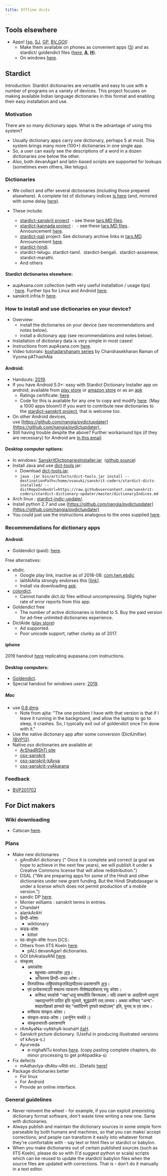 ```yaml
---
title: Offline dicts
---
```


## Tools elsewhere

- Apps! \[[sp](http://sparshapps.com/), [SJ](https://play.google.com/store/apps/developer?id=Srujan+Jha), [GP](https://play.google.com/store/search?q=sanskrit&c=apps&docType=1&sp=CAFiCgoIc2Fuc2tyaXR6BRgAwAECigECCAE%3D:S:ANO1ljKT9XE), [BV_GOI](http://sanskrit.bharatavani.in/it-tools/)\]
    - Make them available on phones as convenient apps ([S](http://sparshapps.com/)) and as stardict/ goldendict files ([here](https://sites.google.com/site/sanskritcode/dictionaries), **[A](http://www.aupasana.com/stardict)**, **[H](http://sanskrit.inria.fr/goldendict.html)**).
    - On windows [here](https://sourceforge.net/projects/sandic/files/stats/timeline?dates=2012-03-01+to+2017-04-24).

## Stardict

Introduction: Stardict dictionaries are versatile and easy to use with a number of programs on a variety of devices. This project focuses on making available Indian language dictionaries in this format and enabling their easy installation and use.

### Motivation
There are so many dictionary apps. What is the advantage of using this system?

- Usually dictionary apps carry one dictionary, perhaps 5 at most. This system brings many more (100+) dictionaries in one single app.
- So, a user can easily see the descriptions of a word in a dozen dictionaries one below the other.
- Also, both devanAgarI and latin-based scripts are supported for lookups (sometimes even others, like telugu).

### Dictionaries

- We collect and offer several dictionaries (including those prepared elsewhere). A complete list of dictionary indices [is here](https://github.com/sanskrit-coders/stardict-dictionary-updater/blob/master/dictionaryIndices.md) (and, mirrored with some delay [here](https://github.com/nangia/pydictupdater/blob/master/downloader.py#L7)).

- These include:
    - [stardict-sanskrit project](https://github.com/indic-dict/stardict-sanskrit)  \- see these [tars.MD files](https://github.com/indic-dict/stardict-sanskrit/search?utf8=%E2%9C%93&q=filename%3Atars.MD). 
    - [stardict-kannada project](https://github.com/vvasuki/stardict-kannada) :   \- see these [tars.MD files](https://github.com/indic-dict/stardict-pali/search?utf8=%E2%9C%93&q=filename%3Atars.MD).. Announcement [here](https://groups.google.com/forum/#!topic/sanskrit-programmers/qrYQWRU4zhU).
    - [stardict-pali](https://github.com/indic-dict/stardict-pali) project: See dictionary archive links in [tars.MD](https://github.com/indic-dict/stardict-pali/blob/master/en-head/tars/tars.MD). Announcement [here](https://groups.google.com/forum/#!topic/sanskrit-programmers/5XBms03IRus).
    - [stardict-hindi](https://github.com/indic-dict/stardict-hindi).
    - stardict-telugu. stardict-tamil.  stardict-bengali.  stardict-assamese.  stardict-marathi. 
    - And others

#### Stardict dictionaries elsewhere:
- aupAsana.com collection (with very useful installation / usage tips) : [here](http://www.aupasana.com/stardict). Further tips for Linux and Android [here](https://groups.google.com/d/msg/sanskrit-programmers/6kvUHtJfzQE/WrQLZeS-n_AJ).
- sanskrit.infria.fr [here](http://sanskrit.inria.fr/goldendict.html).

### How to install and use dictionaries on your device?

- Overview:
    - install the dictionaries on your device (see recommendations and notes below).
    - install a dictionary app (see recommendations and notes below).
- Installation of dictionary data is very simple in most cases!
- Instructions from aupAsana.com [here](http://old.aupasana.com/stardict).
- Video tutorials: [koshadarshanam series](https://www.youtube.com/watch?v=bkhD--yCrBI&list=PLmozlYyYE-EQJygdRR0vGVdRtSzvrlFXc) by Chandrasekharan Raman of Vyoma pAThashAla

#### Android:
- Handouts: [2019](https://drive.google.com/file/d/18H3E7MFiZGVdwvHFyWjJXqlT7eJvk8UW/view).
- If you have Android 5.0+: easy with Stardict Dictionary Installer app on android; available from [play store](https://play.google.com/store/apps/details?id=sanskritcode.sanskritdictionaryupdater) or [amazon store](https://amazon.com/dp/B07HBPZ7P6) or as an [apk](https://raw.githubusercontent.com/sanskrit-coders/stardict-dictionary-updater/master/app/release/app-release.apk)
    - Ratings certificate: [here](https://iarcweb.azurewebsites.net/Dashboard/Certificate/74e40614-671c-421e-9969-1c80da21a267).
    - Code for this is available for any one to copy and modify [here](https://github.com/indic-dict/stardict-dictionary-updater). (May a 1000 apps bloom!) If you want to contribute new dictionaries to the [stardict-sanskrit project](https://github.com/vvasuki/stardict-sanskrit), that is welcome too.
- On other Android devices, use [https://github.com/nangia/pydictupdater](https://github.com/nangia/pydictupdater) .
- Still having trouble despite the above? Further workaround tips (if they are necessary) for Android are [in this email](https://groups.google.com/d/msg/sanskrit-programmers/6kvUHtJfzQE/WrQLZeS-n_AJ).

#### Desktop computer options:
- In windows: [SanskritDictionariesInstaller.jar](https://archive.org/download/SanskritDictionariesInstaller/SanskritDictionariesInstaller.jar)  ([github source](https://github.com/avinashvarna/SanskritDictionariesInstaller))
- Install Java and use [dict-tools](https://github.com/sanskrit-coders/dict-tools) jar:
  - Download [dict-tools.jar](https://github.com/sanskrit-coders/dict-tools/raw/master/bin/artifacts/dict-tools.jar).
  - `java -jar bin/artifacts/dict-tools.jar install --destinationPath=/home/vvasuki/sanskrit-coders/stardict-dicts-installed/ --dictRepoIndexUrl=https://raw.githubusercontent.com/sanskrit-coders/stardict-dictionary-updater/master/dictionaryIndices.md`
- Arch linux : [stardict-indic-update/](https://aur.archlinux.org/packages/stardict-indic-update/).
- Install python 2.7 and use [https://github.com/nangia/pydictupdater](https://github.com/nangia/pydictupdater)
- You could just use the instructions analogous to the ones supplied [here](https://github.com/indic-dict/stardict-sanskrit/blob/master/README.md). 

### Recommendations for dictionary apps
#### Android:

- Goldendict (paid): [here](https://play.google.com/store/apps/details?id=mobi.goldendict.android).

Free alternatives:
- ebdic.
  - Google play link, inactive as of 2018-08: [com.twn.ebdic](https://play.google.com/store/apps/details?id=com.twn.ebdic)
  - lalitAlAlita strongly endorses this \[[link](https://groups.google.com/d/msg/sanskrit-programmers/z1tCiCwvk04/sU9NEdxQBQAJ)\].
  - Install via downloading [apk](https://apkpure.com/ebdic/com.twn.ebdic).
- [colordict](https://play.google.com/store/apps/details?id=com.socialnmobile.colordict).
    - Cannot handle dict.dz files without uncompressing. Slightly higher rate of error reports from this app.
- Goldendict free
    - The number of active dictionaries is limited to 5. Buy the paid version for ad-free unlimited dictionaries experience.
- DictAide ([play store](https://play.google.com/store/apps/details?id=com.arjerine.dictaide&rdid=com.arjerine.dictaide))
    - Ad supported.
    - Poor unicode support, rather clunky as of 2017.  

#### iphone
2019 handout [here](https://drive.google.com/file/d/1C-5Nxmwtax7xWjFNDK7wbksMH60pg5gc/view) replicating aupasana.com instructions.
                
#### Desktop computers: 
- [Goldendict](http://goldendict.org/download.php).
- Special handout for windows users: [2019](https://docs.google.com/document/d/1j8HQ9ySOXekgD56yNsfMAjlWv8XOF4_k-gtUhQVtoYA/edit#).

##### Mac 
- use [0.8 dmg](http://downloads.sourceforge.net/goldendict/goldendict-0.8.0-macosx.dmg).
    - Note from ajita: "The one problem I have with that version is that if I leave it running in the background, and allow the laptop to go to sleep, it crashes. So, I typically exit out of goldendict once I'm done with it."
- Use the native dictionary app after some conversion (DictUnifier) \[[BVP13](https://groups.google.com/forum/#!searchin/bvparishat/Dictunifier%7Csort:relevance/bvparishat/oAIJWNnosh8/Idx0N9rGQVgJ)\].
- Native osx dictionaries are available at:
  - [ArShadRShTi site](https://arshadrishti.org/sanskrit-tools/#dictionaries)
  -  [osx-sanskrit](https://github.com/indic-dict/osx-sanskrit)
  -  [osx-sanskrit-kAvya](https://github.com/indic-dict/osx-sanskrit-kAvya)
  -  [osx-sanskrit-vyAkarana](https://github.com/indic-dict/osx-sanskrit-vyAkarana)

  

### Feedback

*   [BVP201702](https://groups.google.com/forum/#!searchin/bvparishat/stardict%7Csort:relevance/bvparishat/HfXleEXdvWM/u8P97bbGAAAJ)  
    

## For Dict makers
### Wiki downloading

- Catscan [here](http://tools.wmflabs.org/catscan2/catscan2.php?language=sa&project=wikiquote&depth=1&categories=%E0%A4%B8%E0%A5%81%E0%A4%AD%E0%A4%BE%E0%A4%B7%E0%A4%BF%E0%A4%A4%E0%A4%BE%E0%A4%A8%E0%A4%BF&ns%5B0%5D=1&ns%5B14%5D=1&get_q=1&doit=1).
        

### Plans

- Make new dictionaries
    - gAndhArI dictionary (" Once it is complete and correct (a goal we hope to achieve in the next few years), we will publish it under a Creative Commons license that will allow redistribution.")
    - DSAL ("We are preparing apps for some of the Hindi and other dictionaries under new grant funding. But the Hindi Shabdasagar is under a license which does not permit production of a mobile version.")
    - sandic DP [here](https://sourceforge.net/projects/dhatu-patha/files/sources/).
    - Monier williams : sanskrit terms in entries.
    - ChandaH
    - alankArAH
    - हिन्दी-कोशाः
        - wiktionary
    - कन्नड-कोशः
        - kittel
    - पद-साधुता-कोशः from DCS।  
    - Others from IITS Koeln [here](http://www.sanskrit-lexicon.uni-koeln.de/index.html).
        - pALI devanAgarI dictionaries.
    - GOI bhAratavANI [here](http://bharatavani.in/dictionary-surf/?did=2&letter=%E0%A4%85&start=0&language=Hindi).
    - संस्कृतम्
        - अमरकोशः
            - बहुभाषा-अमरकोशः [अत्र](http://sanskrit.jnu.ac.in/amara/viewdata.jsp?varga=27)।
            - अजितस्य हिन्दी-अमर-कोशः।
        - तिरुपतिस्थ-राष्ट्रियसंस्कृतविद्यापीठस्य प्रकाशनानि [अत्र](http://www.wilbourhall.org/sansknet/)।
        - ए​वं प्र​त्येकस्याऽपि शब्दस्य व्याकरण-विशेषप्रदर्शकास् स्युः कोशाः। 
            - कश्चित् स्वकोशे "जक्ष्"धातुं पश्यतीति चिन्त्यताम्। यदि तत्क्षणं सः अदादिगणे धातुरयं जक्षाद्यन्तर्गने पाठित इति सूच्यते, शुद्धप्रयोगे तल् लाभाय। अथवा कश्चित् "अन्य"-शब्दपरीक्षको ज्ञाप्यते चेत् "सर्वादिगणे दृश्यते शब्दोऽयम्" इति, पुनस् स एव लाभः।
        - मनीषस्य संस्कृत-कोशाः।
        - संस्कृत-कन्नड-कोशः। (अर्जुनेन चर्च्यते।)
        - संस्कृतभारती-प्रकाशनानि
    - rAmAyaNa-vyAkhyA-koshaH [itaH](http://www.valmiki.iitk.ac.in/content?field_kanda_tid=1&field_sarga_value=1&field_sloka_value=78&language=dv&enable_contplay=1&sckt=1&scgr=1&scty=1&scaa=1&scmt=1&scnb=1&scss=1).
    - Sanskrit picture dictionary. (Useful in producing illustrated versions of kAvya-s.)
    - Ayurveda
        - e-nighaNTu koshas [here](http://niimh.nic.in/ebooks/e-Nighantu/?mod=read). (copy pasting complete chapters, do minor processing to get prAtipadika-s)
- Fix defects
    - mAdhavIya-dhAtu-vRtti etc.. \[Details [here](https://groups.google.com/forum/#!topic/samskrita/Lv8pWfV1ZAw)\]
- Package dictionaries better
    - For linux
    - For Android
    - Provide an online interface.


### General guidelines


- Never reinvent the wheel - for example, if you can exploit preexisting dictionary format software, don't waste time writing a new one. Same with dictionaries.
- Always publish and maintain the dictionary sources in some simple form parseable by both humans and machines, so that you can make/ accept corrections; and people can transform it easily into whatever format they're comfortable with - say text or html files or stardict or babylon.
- When you make dictionaries out of certain published sources (such as IITS Koeln), please do so with (I'd suggest python or scala) scripts which can be reused to update the stardict/ babylon files when the source files are updated with corrections. That is - don't do it manually in a text editor.

